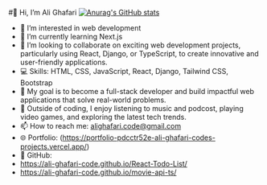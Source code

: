 #👋 Hi, I’m Ali Ghafari
[![Anurag's GitHub stats](https://github-readme-stats.vercel.app/api?username=Ali-Ghafari-code)](https://github.com/Ali-Ghafari-code/github-readme-stats)
- 👀 I’m interested in web development  
- 🌱 I’m currently learning Next.js  
- 💞️ I’m looking to collaborate on exciting web development projects, particularly using React, Django, or TypeScript, to create innovative and user-friendly applications.  
- 💻 Skills: HTML, CSS, JavaScript, React, Django, Tailwind CSS, Bootstrap  
- 🎯 My goal is to become a full-stack developer and build impactful web applications that solve real-world problems.  
- 🌟 Outside of coding, I enjoy listening to music and podcost, playing video games, and exploring the latest tech trends.  
- 📫 How to reach me: alighafari.code@gmail.com  
- 🌐 Portfolio: (https://portfolio-pdcctr52e-ali-ghafari-codes-projects.vercel.app/)
- 🐙 GitHub:
- https://ali-ghafari-code.github.io/React-Todo-List/
- https://ali-ghafari-code.github.io/movie-api-ts/



<!---
Ali-Ghafari-code/Ali-Ghafari-code is a ✨ special ✨ repository because its `README.md` (this file) appears on your GitHub profile.
You can click the Preview link to take a look at your changes.
--->
